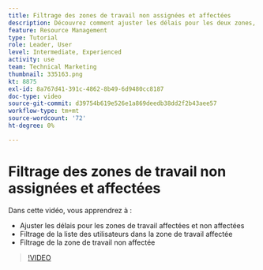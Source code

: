 ```yaml
---
title: Filtrage des zones de travail non assignées et affectées
description: Découvrez comment ajuster les délais pour les deux zones, filtrer la liste des utilisateurs dans la zone de travail affectée et filtrer la zone de travail non affectée.
feature: Resource Management
type: Tutorial
role: Leader, User
level: Intermediate, Experienced
activity: use
team: Technical Marketing
thumbnail: 335163.png
kt: 8875
exl-id: 8a767d41-391c-4862-8b49-6d9480cc8187
doc-type: video
source-git-commit: d39754b619e526e1a869deedb38dd2f2b43aee57
workflow-type: tm+mt
source-wordcount: '72'
ht-degree: 0%

---
```


# Filtrage des zones de travail non assignées et affectées

Dans cette vidéo, vous apprendrez à :

* Ajuster les délais pour les zones de travail affectées et non affectées
* Filtrage de la liste des utilisateurs dans la zone de travail affectée
* Filtrage de la zone de travail non affectée

>[!VIDEO](https://video.tv.adobe.com/v/335163/?quality=12)
